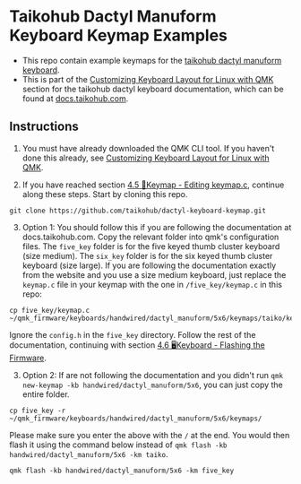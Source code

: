 # Taikohub Dactyl Manuform Keyboard Keymap Examples
- This repo contain example keymaps for the [taikohub dactyl manuform keyboard](https://taikohub.com).
- This is part of the [Customizing Keyboard Layout for Linux with QMK](https://docs.taikohub.com/customizing-keyboard-layout-for-linux-with-qmk) section for the taikohub dactyl keyboard documentation, which can be found at [docs.taikohub.com](https://docs.taikohub.com).

## Instructions
1. You must have already downloaded the QMK CLI tool. If you haven't done this already, see [Customizing Keyboard Layout for Linux with QMK](https://docs.taikohub.com/customizing-keyboard-layout-for-linux-with-qmk).

2. If you have reached section [4.5 📝Keymap  - Editing keymap.c](https://docs.taikohub.com/customizing-keyboard-layout-for-linux-with-qmk#4.5-keymap-editing-keymap.c), continue along these steps. Start by cloning this repo.
```
git clone https://github.com/taikohub/dactyl-keyboard-keymap.git
```

3. Option 1: You should follow this if you are following the documentation at docs.taikohub.com. Copy the relevant folder into qmk's configuration files. The `five_key` folder is for the five keyed thumb cluster keyboard (size medium). The `six_key` folder is for the six keyed thumb cluster keyboard (size large). If you are following the documentation exactly from the website and you use a size medium keyboard, just replace the `keymap.c` file in your keymap with the one in `/five_key/keymap.c` in this repo:
```
cp five_key/keymap.c ~/qmk_firmware/keyboards/handwired/dactyl_manuform/5x6/keymaps/taiko/keymap.c
```
Ignore the `config.h` in the `five_key` directory. Follow the rest of the documentation, continuing with section [4.6 🖥️Keyboard - Flashing the Firmware](https://docs.taikohub.com/customizing-keyboard-layout-for-linux-with-qmk#4.6-keyboard-flashing-the-firmware). 

3. Option 2: If are not following the documentation and you didn't run `qmk new-keymap -kb handwired/dactyl_manuform/5x6`, you can just copy the entire folder.
```
cp five_key -r ~/qmk_firmware/keyboards/handwired/dactyl_manuform/5x6/keymaps/
```
Please make sure you enter the above with the `/` at the end.
You would then flash it using the command below instead of `qmk flash -kb handwired/dactyl_manuform/5x6 -km taiko`.
```
qmk flash -kb handwired/dactyl_manuform/5x6 -km five_key
```
